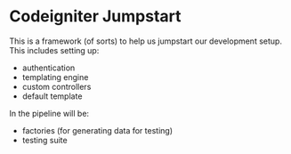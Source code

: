 Codeigniter Jumpstart
=====================

This is a framework (of sorts) to help us jumpstart our
development setup. This includes setting up:

* authentication
* templating engine
* custom controllers
* default template

In the pipeline will be:

* factories (for generating data for testing)
* testing suite
